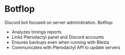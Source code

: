 # Botflop
Discord bot focused on server administration. Botflop:
* Analyzes timings reports
* Links Pterodactyl panel and Discord accounts
* Ensures backups even when running with Blesta
* Communicates with Pterodactyl API to update servers
